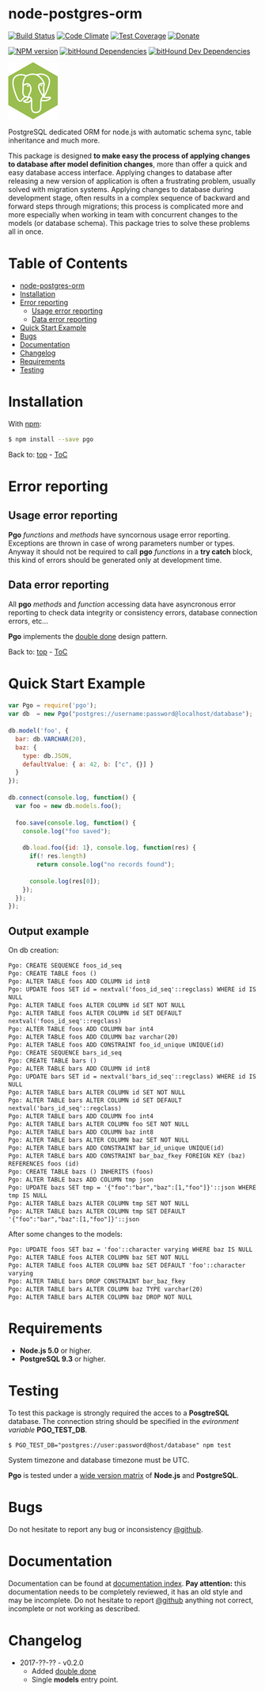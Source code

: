 # node-postgres-orm

[![Build Status](https://travis-ci.org/iccicci/node-postgres-orm.png)](https://travis-ci.org/iccicci/node-postgres-orm)
[![Code Climate](https://codeclimate.com/github/iccicci/node-postgres-orm/badges/gpa.svg)](https://codeclimate.com/github/iccicci/node-postgres-orm)
[![Test Coverage](https://codeclimate.com/github/iccicci/node-postgres-orm/badges/coverage.svg)](https://codeclimate.com/github/iccicci/node-postgres-orm/coverage)
[![Donate](http://img.shields.io/bitcoin/donate.png?color=blue)](https://www.coinbase.com/cicci)

[![NPM version](https://badge.fury.io/js/pgo.svg)](https://www.npmjs.com/package/pgo)
[![bitHound Dependencies](https://www.bithound.io/github/iccicci/node-postgres-orm/badges/dependencies.svg)](https://www.bithound.io/github/iccicci/node-postgres-orm/master/dependencies/npm)
[![bitHound Dev Dependencies](https://www.bithound.io/github/iccicci/node-postgres-orm/badges/devDependencies.svg)](https://www.bithound.io/github/iccicci/node-postgres-orm/master/dependencies/npm)

![pgo logo](https://raw.githubusercontent.com/iccicci/node-postgres-orm/double-done/pgo-min.png)

PostgreSQL dedicated ORM for node.js with automatic schema sync, table inheritance and much more.

This package is designed __to make easy the process of applying changes to database after model definition changes__, more than offer a quick and easy database access interface.
Applying changes to database after releasing a new version of application is often a frustrating problem, usually solved with migration systems. Applying changes to database
during development stage, often results in a complex sequence of backward and forward steps through migrations; this process is complicated more and more especially when
working in team with concurrent changes to the models (or database schema). This package tries to solve these problems all in once.

# Table of Contents

* [node-postgres-orm](#node-postgres-orm)
* [Installation](#installation)
* [Error reporting](#error-reporting])
  * [Usage error reporting](#usage-error-reporting)
  * [Data error reporting](#data-error-reporting)
* [Quick Start Example](#quick-start-example)
* [Bugs](#bugs)
* [Documentation](#documentation)
* [Changelog](#changelog)
* [Requirements](#requirements)
* [Testing](#testing)

# Installation

With [npm](https://www.npmjs.com/package/pgo):
```sh
$ npm install --save pgo
```

Back to: [top](#) - [ToC](#table-of-contents)

# Error reporting

## Usage error reporting

__Pgo__ _functions_ and _methods_ have syncornous usage error reporting. Exceptions are thrown in case of wrong
parameters number or types. Anyway it should not be required to call __pgo__ _functions_ in a __try catch__ block,
this kind of errors should be generated only at development time.

## Data error reporting

All __pgo__ _methods_ and _function_ accessing data have asyncronous error reporting to check data integrity or
consistency errors, database connection errors, etc...

__Pgo__ implements the [double done](https://www.npmjs.com/package/double-done) design pattern.

Back to: [top](#) - [ToC](#table-of-contents)

# Quick Start Example

```javascript
var Pgo = require('pgo');
var db  = new Pgo("postgres://username:password@localhost/database");

db.model('foo', {
  bar: db.VARCHAR(20),
  baz: {
    type: db.JSON,
    defaultValue: { a: 42, b: ["c", {}] }
  }
});

db.connect(console.log, function() {
  var foo = new db.models.foo();

  foo.save(console.log, function() {
    console.log("foo saved");

    db.load.foo({id: 1}, console.log, function(res) {
      if(! res.length)
        return console.log("no records found");

      console.log(res[0]);
    });
  });
});
```

## Output example

On db creation:

```
Pgo: CREATE SEQUENCE foos_id_seq
Pgo: CREATE TABLE foos ()
Pgo: ALTER TABLE foos ADD COLUMN id int8
Pgo: UPDATE foos SET id = nextval('foos_id_seq'::regclass) WHERE id IS NULL
Pgo: ALTER TABLE foos ALTER COLUMN id SET NOT NULL
Pgo: ALTER TABLE foos ALTER COLUMN id SET DEFAULT nextval('foos_id_seq'::regclass)
Pgo: ALTER TABLE foos ADD COLUMN bar int4
Pgo: ALTER TABLE foos ADD COLUMN baz varchar(20)
Pgo: ALTER TABLE foos ADD CONSTRAINT foo_id_unique UNIQUE(id)
Pgo: CREATE SEQUENCE bars_id_seq
Pgo: CREATE TABLE bars ()
Pgo: ALTER TABLE bars ADD COLUMN id int8
Pgo: UPDATE bars SET id = nextval('bars_id_seq'::regclass) WHERE id IS NULL
Pgo: ALTER TABLE bars ALTER COLUMN id SET NOT NULL
Pgo: ALTER TABLE bars ALTER COLUMN id SET DEFAULT nextval('bars_id_seq'::regclass)
Pgo: ALTER TABLE bars ADD COLUMN foo int4
Pgo: ALTER TABLE bars ALTER COLUMN foo SET NOT NULL
Pgo: ALTER TABLE bars ADD COLUMN baz int8
Pgo: ALTER TABLE bars ALTER COLUMN baz SET NOT NULL
Pgo: ALTER TABLE bars ADD CONSTRAINT bar_id_unique UNIQUE(id)
Pgo: ALTER TABLE bars ADD CONSTRAINT bar_baz_fkey FOREIGN KEY (baz) REFERENCES foos (id)
Pgo: CREATE TABLE bazs () INHERITS (foos)
Pgo: ALTER TABLE bazs ADD COLUMN tmp json
Pgo: UPDATE bazs SET tmp = '{"foo":"bar","baz":[1,"foo"]}'::json WHERE tmp IS NULL
Pgo: ALTER TABLE bazs ALTER COLUMN tmp SET NOT NULL
Pgo: ALTER TABLE bazs ALTER COLUMN tmp SET DEFAULT '{"foo":"bar","baz":[1,"foo"]}'::json
```

After some changes to the models:

```
Pgo: UPDATE foos SET baz = 'foo'::character varying WHERE baz IS NULL
Pgo: ALTER TABLE foos ALTER COLUMN baz SET NOT NULL
Pgo: ALTER TABLE foos ALTER COLUMN baz SET DEFAULT 'foo'::character varying
Pgo: ALTER TABLE bars DROP CONSTRAINT bar_baz_fkey
Pgo: ALTER TABLE bars ALTER COLUMN baz TYPE varchar(20)
Pgo: ALTER TABLE bars ALTER COLUMN baz DROP NOT NULL
```

# Requirements

* __Node.js 5.0__ or higher.
* __PostgreSQL 9.3__ or higher.

# Testing

To test this package is strongly required the acces to a __PosgtreSQL__ database. The connection string should
be specified in the _evironment variable_ __PGO_TEST_DB__.

```
$ PGO_TEST_DB="postgres://user:password@host/database" npm test
```

System timezone and database timezone must be UTC.

__Pgo__ is tested under a [wide version matrix](https://travis-ci.org/iccicci/node-postgres-orm) of __Node.js__ and
__PostgreSQL__.

# Bugs

Do not hesitate to report any bug or inconsistency [@github](https://github.com/iccicci/node-postgres-orm/issues).

# Documentation

Documentation can be found at
[documentation index](https://github.com/iccicci/node-postgres-orm/blob/master/doc/Home.md).
__Pay attention:__ this documentation needs to be completely reviewed, it has an old style and may be incomplete. Do
not hesitate to report [@github](https://github.com/iccicci/node-postgres-orm/issues) anything not correct, incomplete
or not working as described.

# Changelog

* 2017-??-?? - v0.2.0
  * Added [double done](https://www.npmjs.com/package/double-done)
  * Single __models__ entry point.
